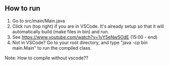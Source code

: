 ## How to run
1. Go to src/main/Main.java
2. Click run (top right) if you are in VSCode. It's already setup so that it will automatically build (make files in bin) and run.
3. See https://www.youtube.com/watch?v=1vY5eNw5OdE (15:00 - end)
4. Not in VSCode? Go to your root directory, and type "java -cp bin main.Main" to run the compiled class.

Note: How to compile without vscode??

